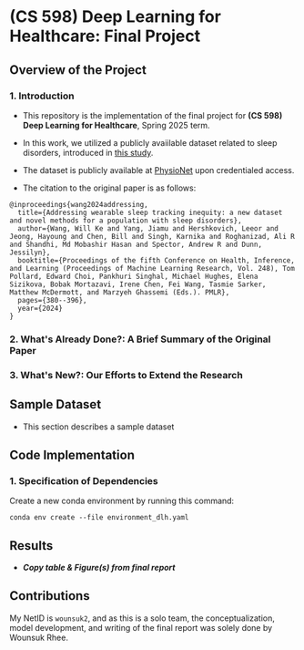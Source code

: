 # **(CS 598) Deep Learning for Healthcare: Final Project**

## **Overview of the Project**

### **1. Introduction**

* This repository is the implementation of the final project for **(CS 598) Deep Learning for Healthcare**, Spring 2025 term.

* In this work, we utilized a publicly avaiilable dataset related to sleep disorders, introduced in [this study](https://raw.githubusercontent.com/mlresearch/v248/main/assets/wang24a/wang24a.pdf).

* The dataset is publicly available at [PhysioNet](https://physionet.org/content/dreamt/2.0.0/) upon credentialed access.

* The citation to the original paper is as follows:
```
@inproceedings{wang2024addressing,
  title={Addressing wearable sleep tracking inequity: a new dataset and novel methods for a population with sleep disorders},
  author={Wang, Will Ke and Yang, Jiamu and Hershkovich, Leeor and Jeong, Hayoung and Chen, Bill and Singh, Karnika and Roghanizad, Ali R and Shandhi, Md Mobashir Hasan and Spector, Andrew R and Dunn, Jessilyn},
  booktitle={Proceedings of the fifth Conference on Health, Inference, and Learning (Proceedings of Machine Learning Research, Vol. 248), Tom Pollard, Edward Choi, Pankhuri Singhal, Michael Hughes, Elena Sizikova, Bobak Mortazavi, Irene Chen, Fei Wang, Tasmie Sarker, Matthew McDermott, and Marzyeh Ghassemi (Eds.). PMLR},
  pages={380--396},
  year={2024}
}
```

### **2. What's Already Done?: A Brief Summary of the Original Paper**

### **3. What's New?: Our Efforts to Extend the Research**


## **Sample Dataset**

* This section describes a sample dataset



## **Code Implementation**

### **1. Specification of Dependencies**

Create a new conda environment by running this command:

```
conda env create --file environment_dlh.yaml
```



## **Results**

* ***Copy table & Figure(s) from final report***


## **Contributions**

My NetID is `wounsuk2`, and as this is a solo team, the conceptualization, model development, and writing of the final report was solely done by Wounsuk Rhee.

